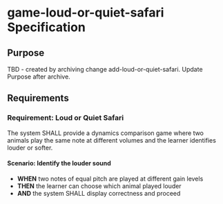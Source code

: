 # game-loud-or-quiet-safari Specification

## Purpose
TBD - created by archiving change add-loud-or-quiet-safari. Update Purpose after archive.
## Requirements
### Requirement: Loud or Quiet Safari
The system SHALL provide a dynamics comparison game where two animals play the same note at different volumes and the learner identifies louder or softer.

#### Scenario: Identify the louder sound
- **WHEN** two notes of equal pitch are played at different gain levels
- **THEN** the learner can choose which animal played louder
- **AND** the system SHALL display correctness and proceed

